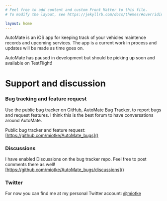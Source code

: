 ```yaml
---
# Feel free to add content and custom Front Matter to this file.
# To modify the layout, see https://jekyllrb.com/docs/themes/#overriding-theme-defaults

layout: home
---
```

AutoMate is an iOS app for keeping track of your vehicles maintence records and upcoming services.
The app is a current work in process and updates will be made as time goes on.

AutoMate has paused in development but should be picking up soon and available on TestFlight! 

# Support and discussion

### Bug tracking and feature request

Use the public bug tracker on GitHub, AutoMate Bug Tracker, to report bugs and request features. I think this is 
the best forum to have conversations around AutoMate. 

Public bug tracker and feature request: [https://github.com/miotke/AutoMate_bugs]()

### Discussions

I have enabled Discussions on the bug tracker repo. Feel free to post comments there as well! 
[https://github.com/miotke/AutoMate_bugs/discussions]()

### Twitter

For now you can find me at my personal Twitter account: [@miotke](https://twitter.com/miotke)
